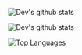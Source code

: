 ![Dev's github stats](https://github-readme-stats.vercel.app/api?username=devnaga&count_private=true)

![Dev's github stats](https://github-readme-stats.vercel.app/api?username=devnaga&show_icons=true)

[![Top Languages](https://github-readme-stats.vercel.app/api/top-langs/?username=devnaga)](https://github.com/anuraghazra/github-readme-stats)
